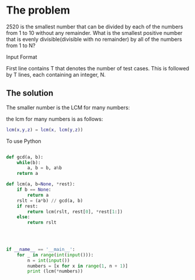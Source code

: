 # The problem

2520 is the smallest number that can be divided by each of the numbers from 1 to 10 without any remainder.
What is the smallest positive number that is evenly divisible(divisible with no remainder) by all of the numbers from 1 to N?

Input Format

First line contains T that denotes the number of test cases. This is followed by T lines, each containing an integer, N.


## The solution

The smaller number is the LCM for many numbers:

the lcm for many numbers is as follows:

```matlab
lcm(x,y,z) = lcm(x, lcm(y,z))
```

To use Python

```python

def gcd(a, b):
    while(b):
        a, b = b, a%b
    return a

def lcm(a, b=None, *rest):
    if b == None:
        return a
    rslt = (a*b) // gcd(a, b)
    if rest:
        return lcm(rslt, rest[0], *rest[1:])
    else:
        return rslt
        
    


if __name__ == '__main__':
    for _ in range(int(input())):
        n = int(input())
        numbers = [x for x in range(1, n + 1)]
        print (lcm(*numbers))

```